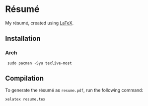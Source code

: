 # Résumé
My résumé, created using [LaTeX](https://www.latex-project.org/).

## Installation
### Arch
```
 sudo pacman -Syu texlive-most
```

## Compilation
To generate the résumé as `resume.pdf`, run the following command:
```
xelatex resume.tex
```
